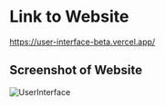 # Link to Website
https://user-interface-beta.vercel.app/

## Screenshot of Website
![UserInterface](https://user-images.githubusercontent.com/105537793/212306158-2713cb0c-0dfe-4d9d-900c-57a6daa1693a.png)
